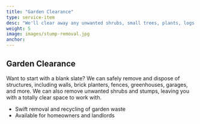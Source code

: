 ```yaml
---
title: "Garden Clearance"
type: service-item
desc: "We'll clear away any unwanted shrubs, small trees, plants, logs and flags, leaving you with a totally clear space."
weight: 5
image: images/stump-removal.jpg
anchor: 
---
```

## Garden Clearance

Want to start with a blank slate? We can safely remove and dispose of structures, including walls, brick planters, fences, greenhouses, garages, and more. We can also remove unwanted shrubs and stumps, leaving you with a totally clear space to work with.

* Swift removal and recycling of garden waste
* Available for homeowners and landlords